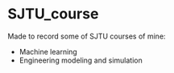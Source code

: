 # SJTU_course
Made to record some of SJTU courses of mine:
- Machine learning
- Engineering modeling and simulation
